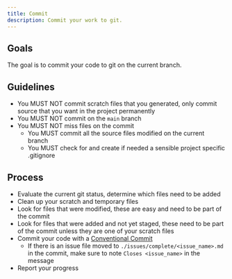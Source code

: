 ```yaml
---
title: Commit
description: Commit your work to git.
---
```


## Goals

The goal is to commit your code to git on the current branch.

## Guidelines

- You MUST NOT commit scratch files that you generated, only commit source that you want in the project permanently
- You MUST NOT commit on the `main` branch
- You MUST NOT miss files on the commit
  - You MUST commit all the source files modified on the current branch
  - You MUST check for and create if needed a sensible project specific .gitignore

## Process

- Evaluate the current git status, determine which files need to be added
- Clean up your scratch and temporary files
- Look for files that were modified, these are easy and need to be part of the commit
- Look for files that were added and not yet staged, these need to be part of the commit unless they are one of your scratch files
- Commit your code with a [Conventional Commit](https://www.conventionalcommits.org/en/v1.0.0/#summary)
  - If there is an issue file moved to `./issues/complete/<issue_name>.md` in the commit, make sure to note `Closes <issue_name>` in the message
- Report your progress
